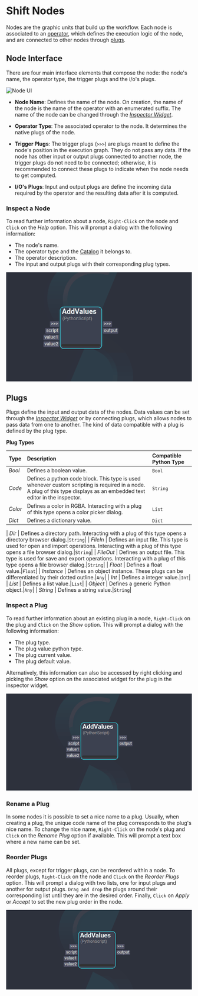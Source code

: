 # Shift Nodes

Nodes are the graphic units that build up the workflow. Each node is associated to an [operator](../basics/terminology/#operator), which defines the execution logic of the node, and are connected to other nodes through [plugs](../basics/terminology/#plug).

## Node Interface

There are four main interface elements that compose the node: the node's name, the operator type, the trigger plugs and the i/o's plugs.


![Node UI](../../images/node_ui.png "Node UI")  

* **Node Name**: Defines the name of the node. On creation, the name of the node is the name of the operator with an enumerated suffix. The name of the node can be changed through the [*Inspector Widget*](../getting_started/basics/ui_overview/#inspector).
* **Operator Type**: The associated operator to the node. It determines the native plugs of the node.
* **Trigger Plugs**: The trigger plugs (`>>>`) are plugs meant to define the node's position in the execution graph. They do not pass any data. If the node has other input or output plugs connected to another node, the trigger plugs do not need to be connected; otherwise, it is recommended to connect these plugs to indicate when the node needs to get computed.

* **I/O's Plugs**: Input and output plugs are define the incoming data required by the operator and the resulting data after it is computed. 

### Inspect a Node
To read further information about a node, `Right-Click` on the node and `Click` on the *Help* option. This will prompt a dialog with the following information:

* The node's name.
* The operator type and the [Catalog](../reference/catalogs/#catalogs) it belongs to.
* The operator description.
* The input and output plugs with their corresponding plug types.

![Shift Node Information Dialog](../images/shift_operator_dialog.gif)

## Plugs
Plugs define the input and output data of the nodes. Data values can be set through the [*Inspector Widget*](../getting_started/basics/ui_overview/#inspector) or by connecting plugs, which allows nodes to pass data from one to another. The kind of data compatible with a plug is defined by the plug type.

**Plug Types**

| Type | Description | Compatible Python Type |
| :--- | :---------- | :---|
| *Bool* | Defines a boolean value.|`Bool`|
| *Code* | Defines a python code block. This type is used whenever custom scripting is required in a node. A plug of this type displays as an embedded text editor in the inspector. |`String`|
| *Color* | Defines a color in RGBA. Interacting with a plug of this type opens a color picker dialog.|`List`|
| *Dict* | Defines a dictionary value.|`Dict`|

| *Dir* | Defines a directory path. Interacting with a plug of this type opens a directory browser dialog.|`String`|
| *FileIn* | Defines an input file. This type is used for open and import operations. Interacting with a plug of this type opens a file browser dialog.|`String`|
| *FileOut* | Defines an output file. This type is used for save and export operations. Interacting with a plug of this type opens a file browser dialog.|`String`|
| *Float* | Defines a float value.|`Float`|
| *Instance* | Defines an object instance. These plugs can be differentiated by their dotted outline.|`Any`|
| *Int* | Defines a integer value.|`Int`|
| *List* | Defines a list value.|`List`|
| *Object* | Defines a generic Python object.|`Any`|
| *String* | Defines a string value.|`String`|

### Inspect a Plug
To read further information about an existing plug in a node, `Right-Click` on the plug and `Click` on the *Show* option. This will prompt a dialog with the following information:

* The plug type.
* The plug value python type.
* The plug current value.
* The plug default value.

Alternatively, this information can also be accessed by right clicking and picking the *Show* option on the associated widget for the plug in the inspector widget. 

![Shift Plug Information Dialog](../images/shift_plug_dialog.gif)

### Rename a Plug
In some nodes it is possible to set a nice name to a plug. Usually, when creating a plug, the unique code name of the plug corresponds to the plug's nice name. To change the nice name, `Right-Click` on the node's plug and `Click` on the *Rename Plug* option if available. This will prompt a text box where a new name can be set.

### Reorder Plugs
All plugs, except for trigger plugs, can be reordered within a node. To reorder plugs, `Right-Click` on the node and `Click` on the *Reorder Plugs* option. This will prompt a dialog with two lists, one for input plugs and another for output plugs. `Drag and drop` the plugs around their corresponding list until they are in the desired order. Finally, `Click` on *Apply* or *Accept* to set the new plug order in the node.

![Shift Plug Reordering](../images/shift_plug_reorder.gif)